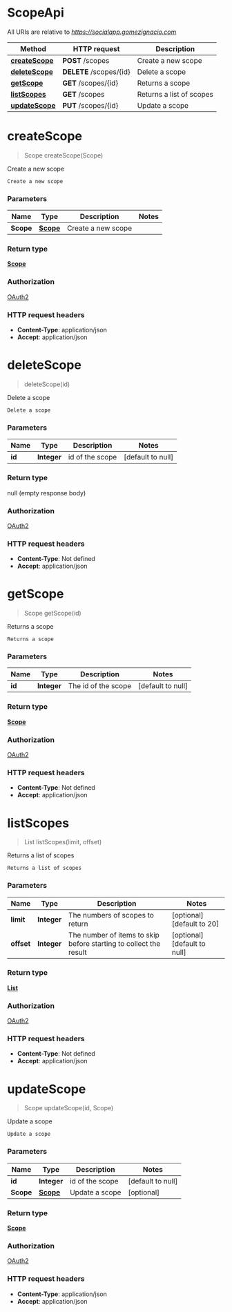 # ScopeApi

All URIs are relative to *https://socialapp.gomezignacio.com*

| Method | HTTP request | Description |
|------------- | ------------- | -------------|
| [**createScope**](ScopeApi.md#createScope) | **POST** /scopes | Create a new scope |
| [**deleteScope**](ScopeApi.md#deleteScope) | **DELETE** /scopes/{id} | Delete a scope |
| [**getScope**](ScopeApi.md#getScope) | **GET** /scopes/{id} | Returns a scope |
| [**listScopes**](ScopeApi.md#listScopes) | **GET** /scopes | Returns a list of scopes |
| [**updateScope**](ScopeApi.md#updateScope) | **PUT** /scopes/{id} | Update a scope |


<a name="createScope"></a>
# **createScope**
> Scope createScope(Scope)

Create a new scope

    Create a new scope

### Parameters

|Name | Type | Description  | Notes |
|------------- | ------------- | ------------- | -------------|
| **Scope** | [**Scope**](../Models/Scope.md)| Create a new scope | |

### Return type

[**Scope**](../Models/Scope.md)

### Authorization

[OAuth2](../README.md#OAuth2)

### HTTP request headers

- **Content-Type**: application/json
- **Accept**: application/json

<a name="deleteScope"></a>
# **deleteScope**
> deleteScope(id)

Delete a scope

    Delete a scope

### Parameters

|Name | Type | Description  | Notes |
|------------- | ------------- | ------------- | -------------|
| **id** | **Integer**| id of the scope | [default to null] |

### Return type

null (empty response body)

### Authorization

[OAuth2](../README.md#OAuth2)

### HTTP request headers

- **Content-Type**: Not defined
- **Accept**: application/json

<a name="getScope"></a>
# **getScope**
> Scope getScope(id)

Returns a scope

    Returns a scope

### Parameters

|Name | Type | Description  | Notes |
|------------- | ------------- | ------------- | -------------|
| **id** | **Integer**| The id of the scope | [default to null] |

### Return type

[**Scope**](../Models/Scope.md)

### Authorization

[OAuth2](../README.md#OAuth2)

### HTTP request headers

- **Content-Type**: Not defined
- **Accept**: application/json

<a name="listScopes"></a>
# **listScopes**
> List listScopes(limit, offset)

Returns a list of scopes

    Returns a list of scopes

### Parameters

|Name | Type | Description  | Notes |
|------------- | ------------- | ------------- | -------------|
| **limit** | **Integer**| The numbers of scopes to return | [optional] [default to 20] |
| **offset** | **Integer**| The number of items to skip before starting to collect the result | [optional] [default to null] |

### Return type

[**List**](../Models/Scope.md)

### Authorization

[OAuth2](../README.md#OAuth2)

### HTTP request headers

- **Content-Type**: Not defined
- **Accept**: application/json

<a name="updateScope"></a>
# **updateScope**
> Scope updateScope(id, Scope)

Update a scope

    Update a scope

### Parameters

|Name | Type | Description  | Notes |
|------------- | ------------- | ------------- | -------------|
| **id** | **Integer**| id of the scope | [default to null] |
| **Scope** | [**Scope**](../Models/Scope.md)| Update a scope | [optional] |

### Return type

[**Scope**](../Models/Scope.md)

### Authorization

[OAuth2](../README.md#OAuth2)

### HTTP request headers

- **Content-Type**: application/json
- **Accept**: application/json

